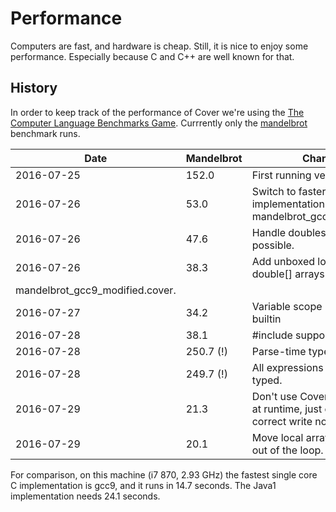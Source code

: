 # Performance

Computers are fast, and hardware is cheap. Still, it is nice to enjoy some performance. Especially because C and C++ are well known for that.

## History

In order to keep track of the performance of Cover we're using the [The Computer Language
Benchmarks Game](http://benchmarksgame.alioth.debian.org/). Currrently only the [mandelbrot](http://benchmarksgame.alioth.debian.org/u64q/performance.php?test=mandelbrot) benchmark runs.

| Date       | Mandelbrot | Change |
| ---        | ---        | --- |
| 2016-07-25 | 152.0      | First running version. |
| 2016-07-26 | 53.0       | Switch to faster implementation mandelbrot_gcc2_split.cover. |
| 2016-07-26 | 47.6       | Handle doubles unboxed if possible. |
| 2016-07-26 | 38.3       | Add unboxed long[] and double[] arrays & switch to 
mandelbrot_gcc9_modified.cover. | 
| 2016-07-27 | 34.2       | Variable scope + malloc builtin |
| 2016-07-28 | 38.1       | #include support |
| 2016-07-28 | 250.7 (!)  | Parse-time type system. |
| 2016-07-28 | 249.7 (!)  | All expressions are now typed. |
| 2016-07-29 | 21.3       | Don't use CoverReferences at runtime, just emit the correct write nodes directly. |
| 2016-07-29 | 20.1       | Move local array definition out of the loop. |

For comparison, on this machine (i7 870, 2.93 GHz) the fastest single core C implementation is gcc9, and it runs in 14.7 seconds. The Java1 implementation needs 24.1 seconds.
